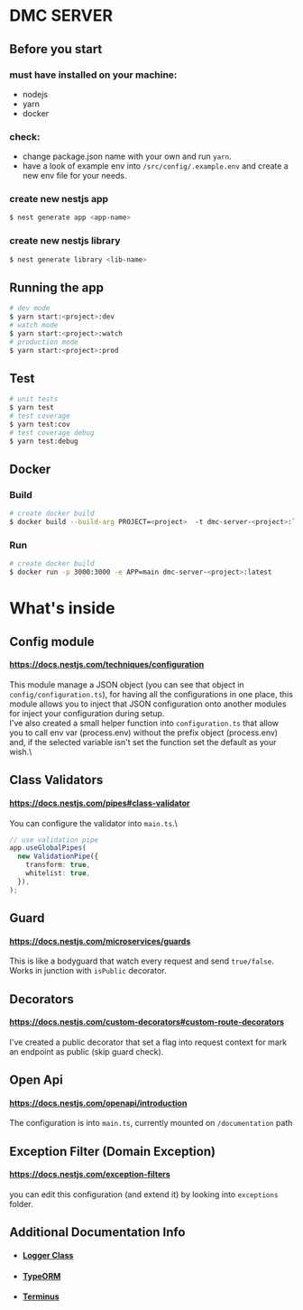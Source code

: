 # DMC SERVER



## Before you start
### must have installed on your machine:
- nodejs
- yarn
- docker
### check:
- change package.json name with your own and run `yarn`.
- have a look of example env into `/src/config/.example.env` and create a new env file for your needs.

### create new nestjs app

```bash
$ nest generate app <app-name>
```

### create new nestjs library

```bash
$ nest generate library <lib-name>
```

## Running the app

```bash
# dev mode
$ yarn start:<project>:dev
# watch mode
$ yarn start:<project>:watch
# production mode
$ yarn start:<project>:prod
```

## Test

```bash
# unit tests
$ yarn test
# test coverage
$ yarn test:cov
# test coverage debug
$ yarn test:debug
```

## Docker

### Build

```bash
# create docker build
$ docker build --build-arg PROJECT=<project>  -t dmc-server-<project>:latest .
```

### Run

```bash
# create docker build
$ docker run -p 3000:3000 -e APP=main dmc-server-<project>:latest
```

# What's inside

## Config module

#### https://docs.nestjs.com/techniques/configuration

This module manage a JSON object (you can see that object in `config/configuration.ts`), for having all the
configurations in one place, this module allows you to inject that JSON configuration onto another modules for inject
your configuration during setup.\
I've also created a small helper function into `configuration.ts` that allow you to call env var (process.env) without
the prefix object (process.env) and, if the selected variable isn't set the function set the default as your wish.\

## Class Validators

#### https://docs.nestjs.com/pipes#class-validator

You can configure the validator into `main.ts`.\

```ts
// use validation pipe
app.useGlobalPipes(
  new ValidationPipe({
    transform: true,
    whitelist: true,
  }),
);
```

## Guard

#### https://docs.nestjs.com/microservices/guards

This is like a bodyguard that watch every request and send `true/false`. Works in junction with `isPublic` decorator.

## Decorators

#### https://docs.nestjs.com/custom-decorators#custom-route-decorators

I've created a public decorator that set a flag into request context for mark an endpoint as public (skip guard check).

## Open Api

#### https://docs.nestjs.com/openapi/introduction

The configuration is into `main.ts`, currently mounted on `/documentation` path

## Exception Filter (Domain Exception)

#### https://docs.nestjs.com/exception-filters

you can edit this configuration (and extend it) by looking into `exceptions` folder.

## Additional Documentation Info

- #### [Logger Class](https://docs.nestjs.com/techniques/logger)
- #### [TypeORM](https://docs.nestjs.com/recipes/sql-typeorm)
- #### [Terminus](https://docs.nestjs.com/recipes/terminus)
